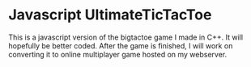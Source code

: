 # Javascript UltimateTicTacToe

This is a javascript version of the bigtactoe game I made in C++. It will hopefully be better coded. After the game is finished, I will work on converting it to online multiplayer game hosted on my webserver. 
